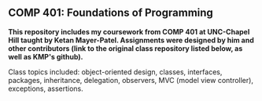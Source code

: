 ## COMP 401: Foundations of Programming

<b>This repository includes my coursework from COMP 401 at UNC-Chapel Hill taught by Ketan Mayer-Patel. Assignments were designed by him and other contributors (link to the original class repository listed below, as well as KMP's github).</b>

Class topics included: object-oriented design, classes, interfaces, packages, inheritance, delegation, observers, MVC (model view controller), exceptions, assertions.
